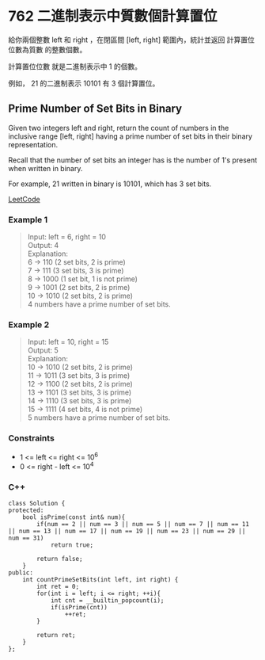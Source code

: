 # 762 二進制表示中質數個計算置位

給你兩個整數 left 和 right ，在閉區間 [left, right] 範圍內，統計並返回 計算置位位數為質數 的整數個數。

計算置位位數 就是二進制表示中 1 的個數。

例如， 21 的二進制表示 10101 有 3 個計算置位。

##  Prime Number of Set Bits in Binary

Given two integers left and right, return the count of numbers in the inclusive range [left, right] having a prime number of set bits in their binary representation.

Recall that the number of set bits an integer has is the number of 1's present when written in binary.

For example, 21 written in binary is 10101, which has 3 set bits.

[LeetCode](https://leetcode.cn/problems/prime-number-of-set-bits-in-binary-representation/)

### Example 1

> Input: left = 6, right = 10  
Output: 4  
Explanation:  
6  -> 110 (2 set bits, 2 is prime)  
7  -> 111 (3 set bits, 3 is prime)  
8  -> 1000 (1 set bit, 1 is not prime)  
9  -> 1001 (2 set bits, 2 is prime)  
10 -> 1010 (2 set bits, 2 is prime)  
4 numbers have a prime number of set bits.  

### Example 2

> Input: left = 10, right = 15  
Output: 5  
Explanation:  
10 -> 1010 (2 set bits, 2 is prime)  
11 -> 1011 (3 set bits, 3 is prime)  
12 -> 1100 (2 set bits, 2 is prime)  
13 -> 1101 (3 set bits, 3 is prime)  
14 -> 1110 (3 set bits, 3 is prime)  
15 -> 1111 (4 set bits, 4 is not prime)  
5 numbers have a prime number of set bits.  


### Constraints

* 1 <= left <= right <= 10<sup>6</sup>
* 0 <= right - left <= 10<sup>4</sup>


### C++ 

```
class Solution {
protected:
    bool isPrime(const int& num){
        if(num == 2 || num == 3 || num == 5 || num == 7 || num == 11 || num == 13 || num == 17 || num == 19 || num == 23 || num == 29 || num == 31)
            return true;
        
        return false;
    }
public:
    int countPrimeSetBits(int left, int right) {
        int ret = 0;
        for(int i = left; i <= right; ++i){
            int cnt = __builtin_popcount(i);
            if(isPrime(cnt))
                ++ret;
        }

        return ret;
    }
};
```
